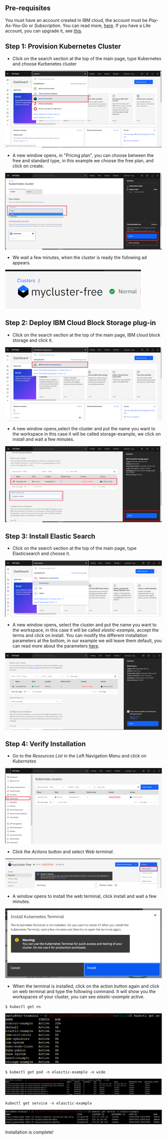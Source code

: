 ## Pre-requisites
You must have an account created in IBM cloud, the account must be *Pay-As-You-Go* or *Subscription*. You can read more, [here](https://cloud.ibm.com/docs/account?topic=account-accounts "here").
If you have a Lite account, you can upgrade it, see [this](https://cloud.ibm.com/docs/account?topic=account-account-getting-started#account-gs-upgrade "this").

## Step 1: Provision Kubernetes Cluster

* Click on the search section at the top of the main page, type Kubernetes and choose Kurbenetes cluster

![Screenshot](Kubernetes1.PNG)

* A new window opens, in "Pricing plan", you can choose between the free and standard type, in this example we choose the free plan, and click on create.

![Screenshot](Kubernetes2.PNG)

* We wait a few minutes, when the cluster is ready the following ad appears.

![Screenshot](Kubernetes3.PNG)

## Step 2:  Deploy IBM Cloud Block Storage plug-in

* Click on the search section at the top of the main page, IBM cloud block storage and click it.

![Screenshot](Storage1.PNG)

* A new window opens,select the cluster and put the name you want to the workspace in this case it will be called storage-example, we click on install and wait a few minutes.

![Screenshot](Storage2.PNG)


## Step 3: Install Elastic Search

* Click on the search section at the top of the main page, type Elasticsearch and choose it.

![Screenshot](elastic1.PNG)

* A new window opens, select the cluster and put the name you want to the workspace, in this case it will be called _elastic-example_, accept the terms and click on install. You can modify the different installation parameters at the bottom, in our example we will leave them default, you can read more about the parameters [here](https://cloud.ibm.com/catalog/content/elasticsearch-Qml0bmFtaS1lbGFzdGljc2VhcmNo-global "here").

![Screenshot](elastic2.PNG)


## Step 4: Verify Installation

* Go to the *Resources List* in the Left Navigation Menu and click on *Kubernetes*

![Screenshot](test1.PNG)


* Click the *Actions* button and select *Web terminal*.

![Screenshot](test2.PNG)


* A window opens to install the web terminal, click install and wait a few minutes.

![Screenshot](test3.PNG)


* When the terminal is installed, click on the action button again and click on web terminal and type the following command. It will show you the workspaces of your cluster, you can see *elastic-example* active.

`$ kubectl get ns`

![Screenshot](test4.PNG)

`$ kubectl get pod -n elasctic-example -o wide`

![Screenshot](test5.PNG)

`kubectl get service -n elasctic-example`

![Screenshot](test6.PNG)

Installation is complete!
